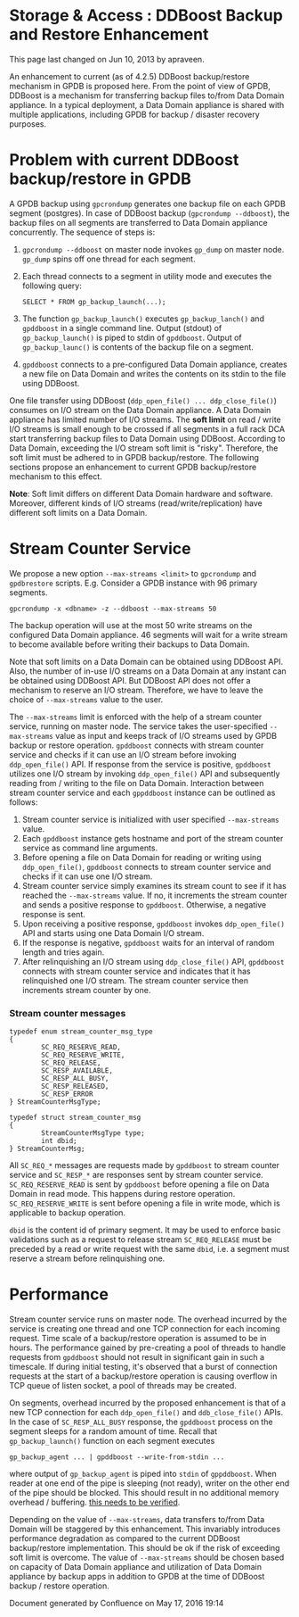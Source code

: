 <span id="title-text"> Storage & Access : DDBoost Backup and Restore Enhancement </span>
========================================================================================

This page last changed on Jun 10, 2013 by apraveen.

An enhancement to current (as of 4.2.5) DDBoost backup/restore mechanism in GPDB is proposed here. From the point of view of GPDB, DDBoost is a mechanism for transferring backup files to/from Data Domain appliance. In a typical deployment, a Data Domain appliance is shared with multiple applications, including GPDB for backup / disaster recovery purposes.

Problem with current DDBoost backup/restore in GPDB
===================================================

A GPDB backup using `gpcrondump` generates one backup file on each GPDB segment (postgres). In case of DDBoost backup (`gpcrondump --ddboost`), the backup files on all segments are transferred to Data Domain appliance concurrently. The sequence of steps is:

1.  `gpcrondump --ddboost` on master node invokes `gp_dump` on master node. `gp_dump` spins off one thread for each segment.
2.  Each thread connects to a segment in utility mode and executes the following query:
    ``` theme:
    SELECT * FROM gp_backup_launch(...);
    ```

3.  The function `gp_backup_launch()` executes `gp_backup_lanch()` and `gpddboost` in a single command line. Output (stdout) of `gp_backup_launch()` is piped to stdin of `gpddboost`. Output of `gp_backup_launc()` is contents of the backup file on a segment.
4.  `gpddboost` connects to a pre-configured Data Domain appliance, creates a new file on Data Domain and writes the contents on its stdin to the file using DDBoost.

One file transfer using DDBoost (`ddp_open_file() ... ddp_close_file()`) consumes on I/O stream on the Data Domain appliance. A Data Domain appliance has limited number of I/O streams. The **soft limit** on read / write I/O streams is small enough to be crossed if all segments in a full rack DCA start transferring backup files to Data Domain using DDBoost. According to Data Domain, exceeding the I/O stream soft limit is "risky". Therefore, the soft limit must be adhered to in GPDB backup/restore. The following sections propose an enhancement to current GPDB backup/restore mechanism to this effect.

**Note**: Soft limit differs on different Data Domain hardware and software. Moreover, different kinds of I/O streams (read/write/replication) have different soft limits on a Data Domain.

Stream Counter Service
======================

We propose a new option `--max-streams <limit>` to `gpcrondump` and `gpdbrestore` scripts. E.g. Consider a GPDB instance with 96 primary segments.

``` theme:
gpcrondump -x <dbname> -z --ddboost --max-streams 50
```

The backup operation will use at the most 50 write streams on the configured Data Domain appliance. 46 segments will wait for a write stream to become available before writing their backups to Data Domain.

Note that soft limits on a Data Domain can be obtained using DDBoost API. Also, the number of in-use I/O streams on a Data Domain at any instant can be obtained using DDBoost API. But DDBoost API does not offer a mechanism to reserve an I/O stream. Therefore, we have to leave the choice of `--max-streams` value to the user.

The `--max-streams` limit is enforced with the help of a stream counter service, running on master node. The service takes the user-specified `--max-streams` value as input and keeps track of I/O streams used by GPDB backup or restore operation. `gpddboost` connects with stream counter service and checks if it can use an I/O stream before invoking `ddp_open_file()` API. If response from the service is positive, `gpddboost` utilizes one I/O stream by invoking `ddp_open_file()` API and subsequently reading from / writing to the file on Data Domain. Interaction between stream counter service and each `gppddboost` instance can be outlined as follows:

1.  Stream counter service is initialized with user specified `--max-streams` value.
2.  Each `gpddboost` instance gets hostname and port of the stream counter service as command line arguments.
3.  Before opening a file on Data Domain for reading or writing using `ddp_open_file()`, `gpddboost` connects to stream counter service and checks if it can use one I/O stream.
4.  Stream counter service simply examines its stream count to see if it has reached the `--max-streams` value. If no, it increments the stream counter and sends a positive response to `gpddboost`. Otherwise, a negative response is sent.
5.  Upon receiving a positive response, `gpddboost` invokes `ddp_open_file()` API and starts using one Data Domain I/O stream.
6.  If the response is negative, `gpddboost` waits for an interval of random length and tries again.
7.  After relinquishing an I/O stream using `ddp_close_file()` API, `gpddboost` connects with stream counter service and indicates that it has relinquished one I/O stream. The stream counter service then increments stream counter by one.

### Stream counter messages

``` theme:
typedef enum stream_counter_msg_type
{
        SC_REQ_RESERVE_READ,
        SC_REQ_RESERVE_WRITE,
        SC_REQ_RELEASE,
        SC_RESP_AVAILABLE,
        SC_RESP_ALL_BUSY,
        SC_RESP_RELEASED,
        SC_RESP_ERROR
} StreamCounterMsgType;

typedef struct stream_counter_msg
{
        StreamCounterMsgType type;
        int dbid;
} StreamCounterMsg;
```

All `SC_REQ_*` messages are requests made by `gpddboost` to stream counter service and `SC_RESP_*` are responses sent by stream counter service. `SC_REQ_RESERVE_READ` is sent by `gpddboost` before opening a file on Data Domain in read mode. This happens during restore operation. `SC_REQ_RESERVE_WRITE` is sent before opening a file in write mode, which is applicable to backup operation.

`dbid` is the content id of primary segment. It may be used to enforce basic validations such as a request to release stream `SC_REQ_RELEASE` must be preceded by a read or write request with the same `dbid`, i.e. a segment must reserve a stream before relinquishing one.

Performance
===========

Stream counter service runs on master node. The overhead incurred by the service is creating one thread and one TCP connection for each incoming request. Time scale of a backup/restore operation is assumed to be in hours. The performance gained by pre-creating a pool of threads to handle requests from `gpddboost` should not result in significant gain in such a timescale. If during initial testing, it's observed that a burst of connection requests at the start of a backup/restore operation is causing overflow in TCP queue of listen socket, a pool of threads may be created.

On segments, overhead incurred by the proposed enhancement is that of a new TCP connection for each `ddp_open_file()` and `ddb_close_file()` APIs. In the case of `SC_RESP_ALL_BUSY` response, the `gpddboost` process on the segment sleeps for a random amount of time. Recall that `gp_backup_launch()` function on each segment executes

``` theme:
gp_backup_agent ... | gpddboost --write-from-stdin ...
```

where output of `gp_backup_agent` is piped into `stdin` of `gppddboost`. When reader at one end of the pipe is sleeping (not ready), writer on the other end of the pipe should be blocked. This should result in no additional memory overhead / buffering. <a href="#" class="unresolved">this needs to be verified</a>.

Depending on the value of `--max-streams`, data transfers to/from Data Domain will be staggered by this enhancement. This invariably introduces performance degradation as compared to the current DDBoost backup/restore implementation. This should be ok if the risk of exceeding soft limit is overcome. The value of `--max-streams` should be chosen based on capacity of Data Domain appliance and utilization of Data Domain appliance by backup apps in addition to GPDB at the time of DDBoost backup / restore operation.

Document generated by Confluence on May 17, 2016 19:14


